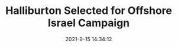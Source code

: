 ---
"title": "Halliburton Selected for Offshore Israel Campaign"
"date": "2021-9-15 14:34:12"
"feed_name": "RIGZONE"
"feed_website": "http://www.rigzone.com/"
"feed_rss": "http://www.rigzone.com/news/rss/rigzone_latest.aspx"
"link": "https://www.rigzone.com/news/halliburton_selected_for_offshore_israel_campaign-15-sep-2021-166439-article/?rss=true"
"file": "_posts/2021-1-1-20f413ec144a525389a9ba20dfa4f40ae423da15.md"
"accident": "0"
"drilling": "0"
"dead": "0"
"injured": "0"
---
